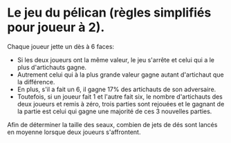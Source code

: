 # Le jeu du pélican (règles simplifiés pour joueur à 2).

Chaque joueur jette un dès à 6 faces:

* Si les deux joueurs ont la même valeur, le jeu s'arrête et celui qui a le plus d'artichauts gagne.
* Autrement celui qui à la plus grande valeur gagne autant d'artichaut que la différence.
* En plus, s'il a fait un 6, il gagne 17% des artichauts de son adversaire.
* Toutefois, si un joueur fait 1 et l'autre fait six, le nombre d'artichauts des deux joueurs et remis à zéro, trois parties sont rejouées et le gagnant de la partie est celui qui gagne une majorité de ces 3 nouvelles parties.

Afin de déterminer la taille des seaux, combien de jets de dés sont lancés en moyenne lorsque deux joueurs s'affrontent.
